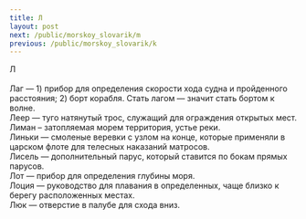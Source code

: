 ```yaml
---
title: Л
layout: post
next: /public/morskoy_slovarik/m
previous: /public/morskoy_slovarik/k
---
```


Л  
   
Лаг — 1) прибор для определения скорости хода судна и пройденного расстояния; 2) борт корабля. Стать лагом — значит стать бортом к волне.  
Леер — туго натянутый трос, служащий для ограждения открытых мест.  
Лиман – затопляемая морем территория, устье реки.  
Линьки — смоленые веревки с узлом на конце, которые применяли в царском флоте для телесных наказаний матросов.  
Лисель — дополнительный парус, который ставится по бокам прямых парусов.  
Лот — прибор для определения глубины моря.  
Лоция — руководство для плавания в определенных, чаще близко к берегу расположенных местах.  
Люк — отверстие в палубе для схода вниз.